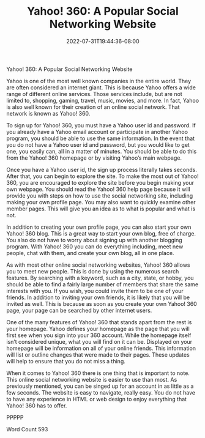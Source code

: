﻿---
title: "Yahoo! 360:  A Popular Social Networking Website"
date: 2022-07-31T19:44:36-08:00
description: "Social Networking Tips for Web Success"
featured_image: "/images/Social Networking.jpg"
tags: ["Social Networking"]
---

Yahoo! 360:  A Popular Social Networking Website

Yahoo is one of the most well known companies in the entire world.  They are often considered an internet giant.  This is because Yahoo offers a wide range of different online services. Those services include, but are not limited to, shopping, gaming, travel, music, movies, and more.  In fact, Yahoo is also well known for their creation of an online social network. That network is known as Yahoo! 360.

To sign up for Yahoo! 360, you must have a Yahoo user id and password.  If you already have a Yahoo email account or participate in another Yahoo program, you should be able to use the same information. In the event that you do not have a Yahoo user id and password, but you would like to get one, you easily can, all in a matter of minutes.  You should be able to do this from the Yahoo! 360 homepage or by visiting Yahoo’s main webpage.

Once you have a Yahoo user id, the sign up process literally takes seconds. After that, you can begin to explore the site.  To make the most out of Yahoo! 360, you are encouraged to explore the site before you begin making your own webpage.  You should read the Yahoo! 360 help page because it will provide you with steps on how to use the social networking site, including making your own profile page. You may also want to quickly examine other member pages. This will give you an idea as to what is popular and what is not.  

In addition to creating your own profile page, you can also start your own Yahoo! 360 blog.  This is a great way to start your own blog, free of charge.  You also do not have to worry about signing up with another blogging program. With Yahoo! 360 you can do everything including, meet new people, chat with them, and create your own blog, all in one place.  

As with most other online social networking websites, Yahoo! 360 allows you to meet new people.  This is done by using the numerous search features.  By searching with a keyword, such as a city, state, or hobby, you should be able to find a fairly large number of members that share the same interests with you. If you wish, you could invite them to be one of your friends.  In addition to inviting your own friends, it is likely that you will be invited as well. This is because as soon as you create your own Yahoo! 360 page, your page can be searched by other internet users.

One of the many features of Yahoo! 360 that stands apart from the rest is your homepage.  Yahoo defines your homepage as the page that you will first see when you sign into your 360 account. While the homepage itself isn’t considered unique, what you will find on it can be. Displayed on your homepage will be information on all of your online friends.  This information will list or outline changes that were made to their pages.  These updates will help to ensure that you do not miss a thing.

When it comes to Yahoo! 360 there is one thing that is important to note. This online social networking website is easier to use than most. As previously mentioned, you can be singed up for an account in as little as a few seconds. The website is easy to navigate, really easy.  You do not have to have any experience in HTML or web design to enjoy everything that Yahoo! 360 has to offer.  

PPPPP

Word Count 593

